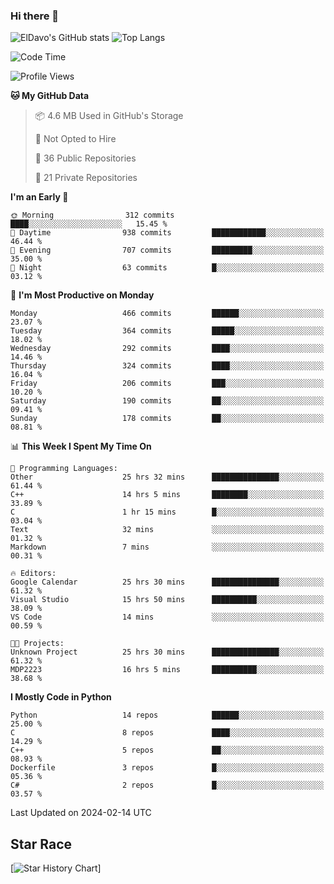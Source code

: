 ### Hi there 👋
![ElDavo's GitHub stats](https://github-readme-stats.vercel.app/api?username=ElDavoo&show_icons=true&theme=chartreuse-dark)
![Top Langs](https://github-readme-stats.vercel.app/api/top-langs/?username=ElDavoo&theme=chartreuse-dark&layout=compact)

<!--START_SECTION:waka-->
![Code Time](http://img.shields.io/badge/Code%20Time-920%20hrs%2010%20mins-blue)

![Profile Views](http://img.shields.io/badge/Profile%20Views-3-blue)

**🐱 My GitHub Data** 

> 📦 4.6 MB Used in GitHub's Storage 
 > 
> 🚫 Not Opted to Hire
 > 
> 📜 36 Public Repositories 
 > 
> 🔑 21 Private Repositories 
 > 
**I'm an Early 🐤** 

```text
🌞 Morning                312 commits         ████░░░░░░░░░░░░░░░░░░░░░   15.45 % 
🌆 Daytime                938 commits         ████████████░░░░░░░░░░░░░   46.44 % 
🌃 Evening                707 commits         █████████░░░░░░░░░░░░░░░░   35.00 % 
🌙 Night                  63 commits          █░░░░░░░░░░░░░░░░░░░░░░░░   03.12 % 
```
📅 **I'm Most Productive on Monday** 

```text
Monday                   466 commits         ██████░░░░░░░░░░░░░░░░░░░   23.07 % 
Tuesday                  364 commits         █████░░░░░░░░░░░░░░░░░░░░   18.02 % 
Wednesday                292 commits         ████░░░░░░░░░░░░░░░░░░░░░   14.46 % 
Thursday                 324 commits         ████░░░░░░░░░░░░░░░░░░░░░   16.04 % 
Friday                   206 commits         ███░░░░░░░░░░░░░░░░░░░░░░   10.20 % 
Saturday                 190 commits         ██░░░░░░░░░░░░░░░░░░░░░░░   09.41 % 
Sunday                   178 commits         ██░░░░░░░░░░░░░░░░░░░░░░░   08.81 % 
```


📊 **This Week I Spent My Time On** 

```text
💬 Programming Languages: 
Other                    25 hrs 32 mins      ███████████████░░░░░░░░░░   61.44 % 
C++                      14 hrs 5 mins       ████████░░░░░░░░░░░░░░░░░   33.89 % 
C                        1 hr 15 mins        █░░░░░░░░░░░░░░░░░░░░░░░░   03.04 % 
Text                     32 mins             ░░░░░░░░░░░░░░░░░░░░░░░░░   01.32 % 
Markdown                 7 mins              ░░░░░░░░░░░░░░░░░░░░░░░░░   00.31 % 

🔥 Editors: 
Google Calendar          25 hrs 30 mins      ███████████████░░░░░░░░░░   61.32 % 
Visual Studio            15 hrs 50 mins      ██████████░░░░░░░░░░░░░░░   38.09 % 
VS Code                  14 mins             ░░░░░░░░░░░░░░░░░░░░░░░░░   00.59 % 

🐱‍💻 Projects: 
Unknown Project          25 hrs 30 mins      ███████████████░░░░░░░░░░   61.32 % 
MDP2223                  16 hrs 5 mins       ██████████░░░░░░░░░░░░░░░   38.68 % 
```

**I Mostly Code in Python** 

```text
Python                   14 repos            ██████░░░░░░░░░░░░░░░░░░░   25.00 % 
C                        8 repos             ████░░░░░░░░░░░░░░░░░░░░░   14.29 % 
C++                      5 repos             ██░░░░░░░░░░░░░░░░░░░░░░░   08.93 % 
Dockerfile               3 repos             █░░░░░░░░░░░░░░░░░░░░░░░░   05.36 % 
C#                       2 repos             █░░░░░░░░░░░░░░░░░░░░░░░░   03.57 % 
```




 Last Updated on 2024-02-14 UTC
<!--END_SECTION:waka-->

## Star Race

[![Star History Chart](https://api.star-history.com/svg?repos=ElDavoo/WhatsApp-Crypt14-Crypt15-Decrypter,ElDavoo/TuringOS,EliteAndroidApps/WhatsApp-Crypt12-Decrypter,KnugiHK/Whatsapp-Chat-Exporter&type=Date)]
